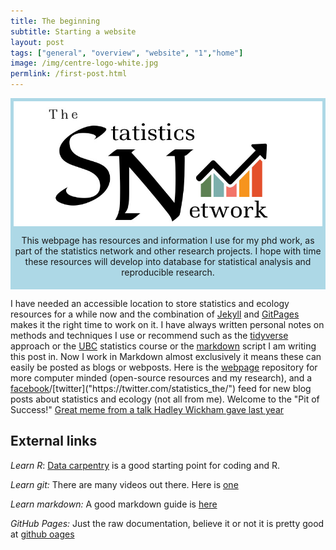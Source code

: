```yaml
---
title: The beginning
subtitle: Starting a website
layout: post
tags: ["general", "overview", "website", "1","home"]
image: /img/centre-logo-white.jpg
permlink: /first-post.html
---
```


<div style="padding:5px; text-align:center; background-color:lightblue;">  <div class="banner-content">
    <img src="/img/background-image.png" alt="An orginal statistic logo" align="center" width = "600" height = "200"/> 
    <p>This webpage has resources and information I use for my phd work, as part of the statistics network and other research projects. I hope with time these resources will develop into database for statistical analysis and reproducible research.</p>
 </div>
</div>

I have needed an accessible location to store statistics and ecology resources for a while now and the combination of [Jekyll]("https://jekyllrb.com/") and [GitPages]("https://pages.github.com/") makes it the right time to work on it. I have always written personal notes on methods and techniques I use or recommend such as the [tidyverse]("https://www.tidyverse.org/learn/") approach or the [UBC]("https://stat545.com/") statistics course or the [markdown]("https://en.wikipedia.org/wiki/Markdown") script I am writing this post in. Now I work in Markdown almost exclusively it means these can easily be posted as blogs or webposts. Here is the [webpage]("https://www.ssnhub.com/") repository for more computer minded (open-source resources and my research), and a [facebook]("https://www.facebook.com/StatisticsNetwork/")/[twitter]("https://twitter.com/statistics_the/") feed for new blog posts about statistics and ecology (not all from me). Welcome to the "Pit of Success!" [Great meme from a talk Hadley Wickham gave last year](https://i.imgur.com/7J1bEaJ.mp4/)

<h2>External links</h2>

*Learn R*: [Data carpentry]("https://datacarpentry.org/") is a good starting point for coding and R.

*Learn git:* There are many videos out there. Here is [one]("https://www.youtube.com/watch?v=HVsySz-h9r4")

*Learn markdown:* A good markdown guide is [here]("http://www.markdowntutorial.com/")

*GitHub Pages:* Just the raw documentation, believe it or not it is pretty good  at [github oages]("https://pages.github.com/")

